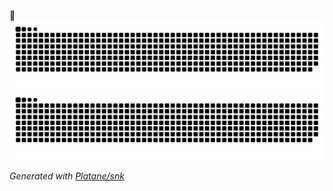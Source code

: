 :snake:
![github contribution grid snake animation](https://raw.githubusercontent.com/Speedberg/speedberg/output/github-contribution-grid-snake-dark.svg#gh-dark-mode-only)![github contribution grid snake animation](https://raw.githubusercontent.com/Speedberg/speedberg/output/github-contribution-grid-snake.svg#gh-light-mode-only)


_Generated with [Platane/snk](https://github.com/Platane/snk)_


